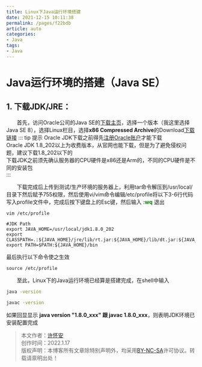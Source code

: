 ```yaml
---
title: Linux下Java运行环境搭建
date: 2021-12-15 10:11:38
permalink: /pages/f22bdb
article: auto
categories:
- Java
tags:
- Java
---
```


# Java运行环境的搭建（Java SE）

## **1. 下载JDK/JRE：**

&ensp;&ensp;&ensp;&ensp;首先，访问Oracle公司的Java SE的[下载主页](http://www.oracle.com/technetwork/java/javase/downloads/index.html)，选择一个版本（我这里选择Java SE 8），选择Linux栏目，选择**x86 Compressed Archive**的Download[下载链接](https://www.oracle.com/java/technologies/downloads/#java8-linux)
::: tip 提示
Oracle JDK下载之前得先[注册Oracle账户](https://profile.oracle.com/myprofile/account/create-account.jspx)才能下载  
Oracle JDK 1.8_202以上为收费版本，从官网也能下载，但是为了避免侵权问题，建议下载1.8_202以下的  
下载JDK之前须先确认服务器的CPU硬件是x86还是Arm的，不同的CPU硬件是不同的安装包  
:::

&ensp;&ensp;&ensp;&ensp;下载完成后上传到测试/生产环境的服务器上，利用tar命令解压到/usr/local/目录下然后赋予755权限，然后使用vi/vim命令编辑/etc/profile将以下3-6行代码写入profile文件中，完成后按下键盘上的Esc键，然后输入 **<font color="green">:wq</font>** 退出
```shell
vim /etc/profile

#JDK Path
export JAVA_HOME=/usr/local/jdk1.8.0_202
export CLASSPATH=.:${JAVA_HOME}/jre/lib/rt.jar:${JAVA_HOME}/lib/dt.jar:${JAVA_HOME}/lib/tools.jar
export PATH=$PATH:${JAVA_HOME}/bin
```
最后执行以下命令使之生效
```shell
source /etc/profile
```
&ensp;&ensp;&ensp;&ensp;至此，Linux下的Java运行环境已经算是搭建完成，在shell中输入
```sh
java -version 

javac -version
```
如果回显显示 **java version "1.8.0_xxx" 跟 javac 1.8.0_xxx**，则表明JDK环境已安装配置完成

>本文作者：[许怀安](https://dbsecurity.com.cn/)
><br/>创作时间：2022.1.17
><br/>版权声明：本博客所有文章除特别声明外，均采用[BY-NC-SA](https://creativecommons.org/licenses/by-nc-sa/4.0/zh-CN/)许可协议。转载请禀明出处！
